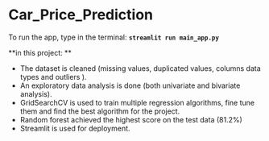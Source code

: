 # Car_Price_Prediction
To run the app, type in the terminal:
**`streamlit run main_app.py`**


**in this project: **
- The dataset is cleaned (missing values, duplicated values, columns data types and outliers ).
- An exploratory data analysis is done (both univariate and bivariate analysis).
- GridSearchCV is used to train multiple regression algorithms, fine tune them and find the best algorithm for the project.
- Random forest achieved the highest score on the test data (81.2%)
- Streamlit is used for deployment.
